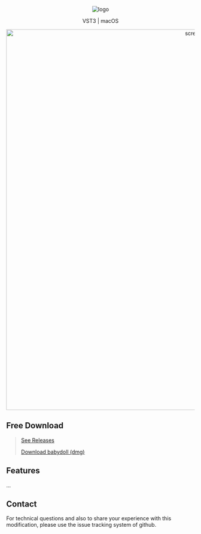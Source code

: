 <p align="center">
<img src="https://user-images.githubusercontent.com/11250400/130321431-1b53a6b2-70ba-4c8a-b101-ebd78b6bc0d4.png" alt="logo" />
</p>
<p align="center">VST3 | macOS</p>
<p align="center">
<img width="1014" alt="screenshot" src="https://user-images.githubusercontent.com/11250400/130321489-b1490a0f-6d5a-4225-8cae-8f582403189a.png">
</p>

## Free Download
> [See Releases](https://github.com/uygurkiran/babydoll/releases)
> 
> [Download babydoll (dmg)](https://github.com/uygurkiran/babydoll/releases/download/v0.7-beta/babydoll-plugin-beta.dmg)


## Features
...

## Contact
For technical questions and also to share your experience with this modification, please use the issue tracking system of github.
